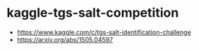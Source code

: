 # kaggle-tgs-salt-competition

* https://www.kaggle.com/c/tgs-salt-identification-challenge
* https://arxiv.org/abs/1505.04597
